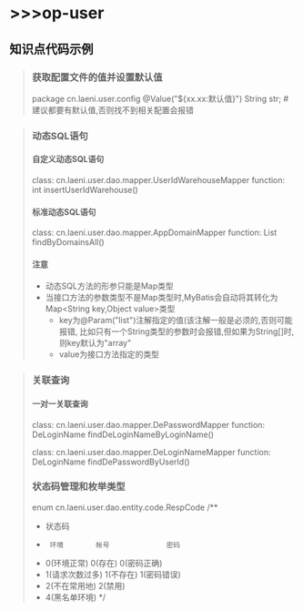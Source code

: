 # >>>op-user

## 知识点代码示例

> ### 获取配置文件的值并设置默认值
> 	package cn.laeni.user.config
> 	@Value("${xx.xx:默认值}") String str;	#建议都要有默认值,否则找不到相关配置会报错

> ### 动态SQL语句
> #### 自定义动态SQL语句
> 	class: cn.laeni.user.dao.mapper.UserIdWarehouseMapper
> 	function: int insertUserIdWarehouse()
> #### 标准动态SQL语句
> 	class: cn.laeni.user.dao.mapper.AppDomainMapper
> 	function: List<AppDomain> findByDomainsAll()
> #### 注意
> * 动态SQL方法的形参只能是Map类型
> * 当接口方法的参数类型不是Map类型时,MyBatis会自动将其转化为Map&lt;String key,Object value&gt;类型
>   * key为@Param("list")注解指定的值(该注解一般是必须的,否则可能报错,
>   比如只有一个String类型的参数时会报错,但如果为String[]时,则key默认为"array"
>   * value为接口方法指定的类型

> ### 关联查询
> #### 一对一关联查询
> 	class: cn.laeni.user.dao.mapper.DePasswordMapper
> 	function: DeLoginName findDeLoginNameByLoginName()
> 	
> 	class: cn.laeni.user.dao.mapper.DeLoginNameMapper
> 	function: DeLoginName findDePasswordByUserId()
> 	
> ### 状态码管理和枚举类型
> 	enum cn.laeni.user.dao.entity.code.RespCode
> 	/**
> 	 * 状态码
> 	 * 		环境		  帐号			  密码
> 	 *	0(环境正常)		0(存在)		0(密码正确)
> 	 *	1(请求次数过多)	1(不存在)	   1(密码错误)
> 	 *	2(不在常用地)	  2(禁用)
> 	 *	4(黑名单环境)
> 	 */

